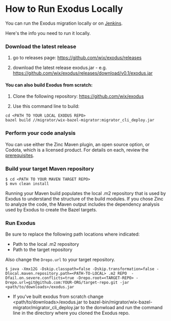 # How to Run Exodus Locally

You can run the Exodus migration locally or on [Jenkins](how-to-run-migration-jenkins.md). 

Here's the info you need to run it locally.

### Download the latest release

1. go to releases page: https://github.com/wix/exodus/releases

2. download the latest release exodus.jar - e.g. https://github.com/wix/exodus/releases/download/v0.1/exodus.jar

#### You can also build Exodus from scratch:

1. Clone the following repository:
https://github.com/wix/exodus

2. Use this command line to build:  
```
cd <PATH TO YOUR LOCAL EXODUS REPO>
bazel build //migrator/wix-bazel-migrator:migrator_cli_deploy.jar
```

### Perform your code analysis
You can use either the Zinc Maven plugin, an open source option, or Codota, which is a licensed product. For details on each, review the [prerequisites](prerequisites.md). 

### Build your target Maven repository

```
$ cd <PATH TO YOUR MAVEN TARGET REPO>
$ mvn clean install
```
Running your Maven build populates the local .m2 repository that is used by Exodus to understand the structure of the build modules.
If you chose Zinc to analyze the code, the Maven output includes the dependency analysis used by Exodus to create the Bazel targets.


### Run Exodus

Be sure to replace the following path locations where indicated:
* Path to the local .m2 repository
* Path to the target repository

Also change the `Drepo.url` to your target repository.

```
$ java -Xmx12G -Dskip.classpath=false -Dskip.transformation=false -Dlocal.maven.repository.path=<PATH-TO-LOCAL> .m2 REPO  -Dfail.on.severe.conflicts=true -Drepo.root=<TARGET-REPO> -Drepo.url=git@github.com:YOUR-ORG/target-repo.git -jar <path/to/downloads>/exodus.jar
```

* If you've built exodus from scratch change <path/to/downloads>/exodus.jar to bazel-bin/migrator/wix-bazel-migrator/migrator_cli_deploy.jar to the donwload and run the command line in the directory where you cloned the Exodus repo.